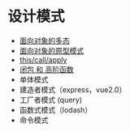 # 设计模式

- [面向对象的多态](./多态性.html)
- [面向对象的原型模式](./原型模式.html)
- [this/call/apply](./this,apply和call.md)
- [闭包 和 高阶函数](./闭包和高阶函数.md)
- 单体模式
- 建造者模式（express，vue2.0）
- 工厂者模式 (query)
- 函数式模式（lodash）
- 命令模式
